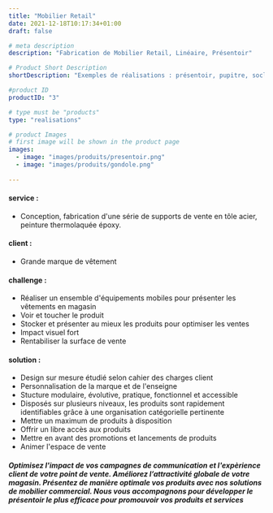 ```yaml
---
title: "Mobilier Retail"
date: 2021-12-18T10:17:34+01:00
draft: false

# meta description
description: "Fabrication de Mobilier Retail, Linéaire, Présentoir"

# Product Short Description
shortDescription: "Exemples de réalisations : présentoir, pupitre, socle, borne, PLV, mobilier retail, gondole, meuble de caisse, meuble linéaire"

#product ID
productID: "3"

# type must be "products"
type: "realisations"

# product Images
# first image will be shown in the product page
images:
  - image: "images/produits/presentoir.png"
  - image: "images/produits/gondole.png"
  
---
```


#### service :
* Conception, fabrication d'une série de supports de vente en tôle acier, peinture thermolaquée époxy.

#### client :
* Grande marque de vêtement 

#### challenge :
* Réaliser un ensemble d'équipements mobiles pour présenter les vêtements en magasin
* Voir et toucher le produit
* Stocker et présenter au mieux les produits pour optimiser les ventes
* Impact visuel fort
* Rentabiliser la surface de vente
  
#### solution :
* Design sur mesure étudié selon cahier des charges client
* Personnalisation de la marque et de l'enseigne
* Stucture modulaire, évolutive, pratique, fonctionnel et accessible
* Disposés sur plusieurs niveaux, les produits sont rapidement identifiables grâce à une organisation catégorielle pertinente
* Mettre un maximum de produits à disposition
* Offrir un libre accès aux produits
* Mettre en avant des promotions et lancements de produits
* Animer l'espace de vente

##### Optimisez l'impact de vos campagnes de communication et l'expèrience client de votre point de vente. Améliorez l’attractivité globale de votre magasin. Présentez de manière optimale vos produits avec nos solutions de mobilier commercial. Nous  vous accompagnons pour développer le présentoir le plus efficace pour promouvoir vos produits et services